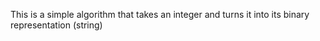 This is a simple algorithm that takes an integer and turns it into its binary representation (string)